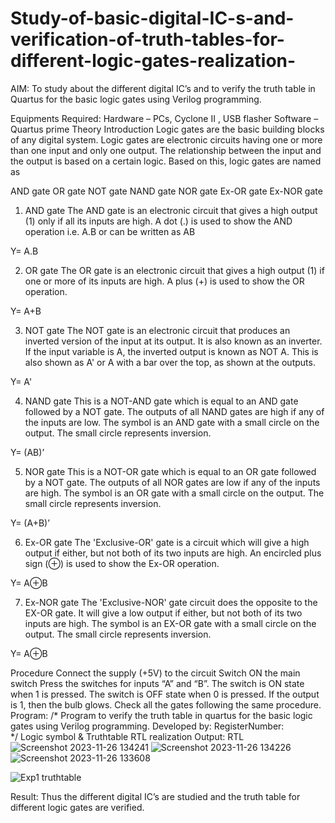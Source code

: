 # Study-of-basic-digital-IC-s-and-verification-of-truth-tables-for-different-logic-gates-realization-
 AIM:
To study about the different digital IC’s and to verify the truth table in Quartus for the basic logic gates using Verilog programming.

Equipments Required:
Hardware – PCs, Cyclone II , USB flasher
Software – Quartus prime
Theory
Introduction
Logic gates are the basic building blocks of any digital system. Logic gates are electronic circuits having one or more than one input and only one output. The relationship between the input and the output is based on a certain logic. Based on this, logic gates are named as

AND gate
OR gate
NOT gate
NAND gate
NOR gate
Ex-OR gate
Ex-NOR gate
1) AND gate
The AND gate is an electronic circuit that gives a high output (1) only if all its inputs are high. A dot (.) is used to show the AND operation i.e. A.B or can be written as AB

Y= A.B

2) OR gate
The OR gate is an electronic circuit that gives a high output (1) if one or more of its inputs are high. A plus (+) is used to show the OR operation.

Y= A+B

3) NOT gate
The NOT gate is an electronic circuit that produces an inverted version of the input at its output. It is also known as an inverter. If the input variable is A, the inverted output is known as NOT A. This is also shown as A' or A with a bar over the top, as shown at the outputs.

Y= A'

4) NAND gate
This is a NOT-AND gate which is equal to an AND gate followed by a NOT gate. The outputs of all NAND gates are high if any of the inputs are low. The symbol is an AND gate with a small circle on the output. The small circle represents inversion.

Y= (AB)’

5) NOR gate
This is a NOT-OR gate which is equal to an OR gate followed by a NOT gate. The outputs of all NOR gates are low if any of the inputs are high. The symbol is an OR gate with a small circle on the output. The small circle represents inversion.

Y= (A+B)’

6) Ex-OR gate
The 'Exclusive-OR' gate is a circuit which will give a high output if either, but not both of its two inputs are high. An encircled plus sign (⊕) is used to show the Ex-OR operation.

Y= A⊕B

7) Ex-NOR gate
The 'Exclusive-NOR' gate circuit does the opposite to the EX-OR gate. It will give a low output if either, but not both of its two inputs are high. The symbol is an EX-OR gate with a small circle on the output. The small circle represents inversion.

Y= A⊕B

Procedure
Connect the supply (+5V) to the circuit
Switch ON the main switch
Press the switches for inputs “A” and “B”. The switch is ON state when 1 is pressed. The switch is OFF state when 0 is pressed.
If the output is 1, then the bulb glows.
Check all the gates following the same procedure.
Program:
/*
Program to verify the truth table in quartus for the basic logic gates using Verilog programming.
Developed by: 
RegisterNumber:  
*/
Logic symbol & Truthtable
RTL realization
Output:
RTL
![Screenshot 2023-11-26 134241](https://github.com/TimmapuramYogeeswar/Study-of-basic-digital-IC-s-and-verification-of-truth-tables-for-different-logic-gates-realization-/assets/154494746/00d6efcd-cd57-4838-b7f5-6a2f5e3c433c)
![Screenshot 2023-11-26 134226](https://github.com/TimmapuramYogeeswar/Study-of-basic-digital-IC-s-and-verification-of-truth-tables-for-different-logic-gates-realization-/assets/154494746/fbfb8875-3c94-410c-8372-6bb4d4582162)
![Screenshot 2023-11-26 133608](https://github.com/TimmapuramYogeeswar/Study-of-basic-digital-IC-s-and-verification-of-truth-tables-for-different-logic-gates-realization-/assets/154494746/12e2c1cc-1d14-4114-aa15-811c7c8ed0f6)

![Exp1 truthtable](https://github.com/TimmapuramYogeeswar/Study-of-basic-digital-IC-s-and-verification-of-truth-tables-for-different-logic-gates-realization-/assets/154494746/13a25f70-8cd2-4cde-9104-afc7254eb0ca)

Result:
Thus the different digital IC’s are studied and the truth table for different logic gates are verified.
